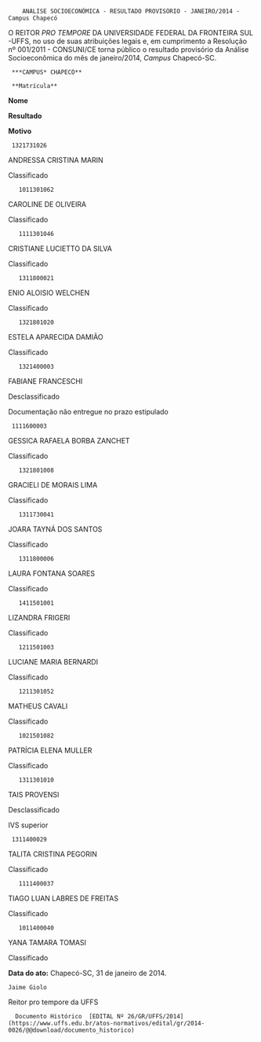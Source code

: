         ANÁLISE SOCIOECONÔMICA - RESULTADO PROVISÓRIO - JANEIRO/2014 - Campus Chapecó  

O REITOR *PRO TEMPORE* DA UNIVERSIDADE FEDERAL DA FRONTEIRA SUL -UFFS, no uso de suas atribuições legais e, em cumprimento a Resolução nº 001/2011 - CONSUNI/CE torna público o resultado provisório da Análise Socioeconômica do mês de janeiro/2014, *Campus* Chapecó-SC.

     ***CAMPUS* CHAPECÓ**

     **Matrícula**

   **Nome**

   **Resultado**

   **Motivo**

     1321731026

   ANDRESSA CRISTINA MARIN

   Classificado

       1011301062

   CAROLINE DE OLIVEIRA

   Classificado

       1111301046

   CRISTIANE LUCIETTO DA SILVA

   Classificado

       1311800021

   ENIO ALOISIO WELCHEN

   Classificado

       1321801020

   ESTELA APARECIDA DAMIÃO

   Classificado

       1321400003

   FABIANE FRANCESCHI

   Desclassificado

   Documentação não entregue no prazo estipulado

     1111600003

   GESSICA RAFAELA BORBA ZANCHET

   Classificado

       1321801008

   GRACIELI DE MORAIS LIMA

   Classificado

       1311730041

   JOARA TAYNÁ DOS SANTOS

   Classificado

       1311800006

   LAURA FONTANA SOARES

   Classificado

       1411501001

   LIZANDRA FRIGERI

   Classificado

       1211501003

   LUCIANE MARIA BERNARDI

   Classificado

       1211301052

   MATHEUS CAVALI

   Classificado

       1021501082

   PATRÍCIA ELENA MULLER

   Classificado

       1311301010

   TAIS PROVENSI

   Desclassificado

   IVS superior

     1311400029

   TALITA CRISTINA PEGORIN

   Classificado

       1111400037

   TIAGO LUAN LABRES DE FREITAS

   Classificado

       1011400040

   YANA TAMARA TOMASI

   Classificado

        

  

   **Data do ato:** Chapecó-SC, 31 de janeiro de 2014.   
 

    Jaime Giolo    
 Reitor pro tempore da UFFS 

      Documento Histórico  [EDITAL Nº 26/GR/UFFS/2014](https://www.uffs.edu.br/atos-normativos/edital/gr/2014-0026/@@download/documento_historico)     
      